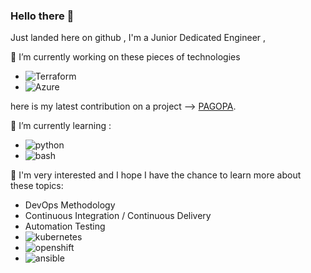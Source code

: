 ### Hello there 👋
Just landed here on github , I'm a Junior Dedicated Engineer ,


🔭 I’m currently working on these pieces of technologies
- ![Terraform](https://img.shields.io/badge/Terraform-7c43ba?style=for-the-badge&logo=Terraform&logoColor=7c43ba)
- ![Azure](https://img.shields.io/badge/Azure-35b2ed?style=for-the-badge&logo=Azure&logoColor=white)

here is my latest contribution on a project --> [PAGOPA](https://github.com/pagopa/pm-infra/blob/stable/src/pmanager/app/alerts.tf).



🌱 I’m currently learning :
- ![python](https://img.shields.io/badge/Python-ffce3f?style=for-the-badge&logo=Python&logoColor=386e9f)
- ![bash](https://img.shields.io/badge/Bash-000000?style=for-the-badge&logo=Bash&logoColor=white)


🤔 I'm very interested and I hope I have the chance to learn more about these topics:
- DevOps Methodology
- Continuous Integration / Continuous Delivery 
- Automation Testing
- ![kubernetes](https://img.shields.io/badge/Kubernetes-white?style=for-the-badge&logo=Kubernetes&logoColor=326ce4)
- ![openshift](https://img.shields.io/badge/Openshift-whitef?style=for-the-badge&logo=Openshift&logoColor=eb2126)
- ![ansible](https://img.shields.io/badge/Ansible-whitef?style=for-the-badge&logo=Ansible&logoColor=black)




<!--
  ALL ICONS THAT IM USING ARE FROM simple-icons.org AND shields.io
-->
